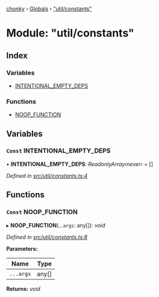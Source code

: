[chonky](../README.md) › [Globals](../globals.md) › ["util/constants"](_util_constants_.md)

# Module: "util/constants"

## Index

### Variables

* [INTENTIONAL_EMPTY_DEPS](_util_constants_.md#const-intentional_empty_deps)

### Functions

* [NOOP_FUNCTION](_util_constants_.md#const-noop_function)

## Variables

### `Const` INTENTIONAL_EMPTY_DEPS

• **INTENTIONAL_EMPTY_DEPS**: *ReadonlyArray‹never›* = []

*Defined in [src/util/constants.ts:4](https://github.com/TimboKZ/Chonky/blob/cb533b8/src/util/constants.ts#L4)*

## Functions

### `Const` NOOP_FUNCTION

▸ **NOOP_FUNCTION**(...`args`: any[]): *void*

*Defined in [src/util/constants.ts:8](https://github.com/TimboKZ/Chonky/blob/cb533b8/src/util/constants.ts#L8)*

**Parameters:**

Name | Type |
------ | ------ |
`...args` | any[] |

**Returns:** *void*
